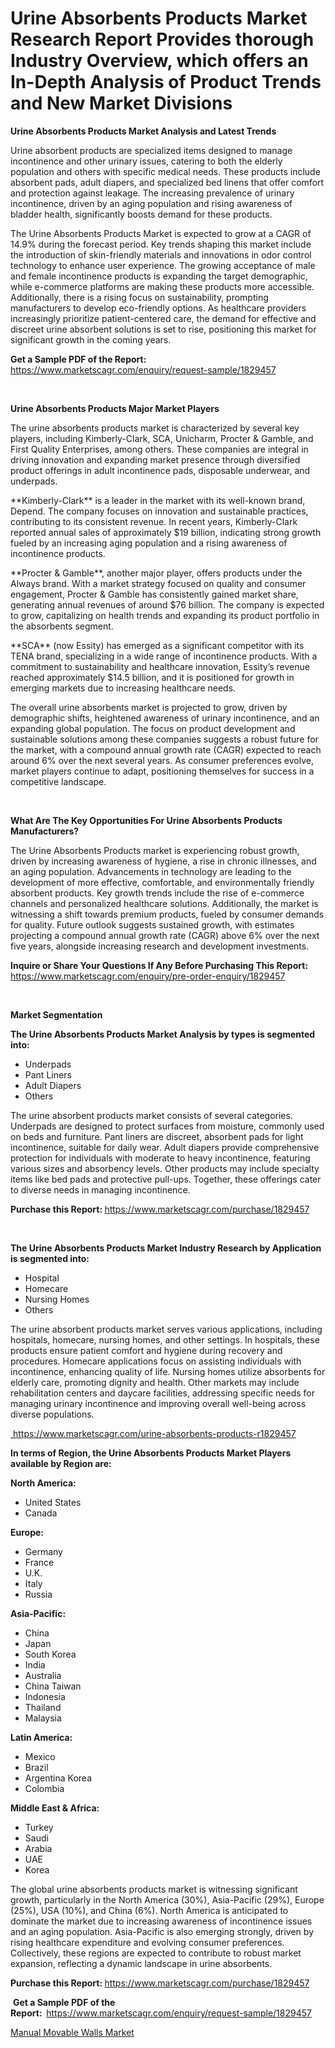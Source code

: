 <p><h1>Urine Absorbents Products Market Research Report Provides thorough Industry Overview, which offers an In-Depth Analysis of Product Trends and New Market Divisions</h1></p><p><strong>Urine Absorbents Products Market Analysis and Latest Trends</strong></p>
<p><p>Urine absorbent products are specialized items designed to manage incontinence and other urinary issues, catering to both the elderly population and others with specific medical needs. These products include absorbent pads, adult diapers, and specialized bed linens that offer comfort and protection against leakage. The increasing prevalence of urinary incontinence, driven by an aging population and rising awareness of bladder health, significantly boosts demand for these products.</p><p>The Urine Absorbents Products Market is expected to grow at a CAGR of 14.9% during the forecast period. Key trends shaping this market include the introduction of skin-friendly materials and innovations in odor control technology to enhance user experience. The growing acceptance of male and female incontinence products is expanding the target demographic, while e-commerce platforms are making these products more accessible. Additionally, there is a rising focus on sustainability, prompting manufacturers to develop eco-friendly options. As healthcare providers increasingly prioritize patient-centered care, the demand for effective and discreet urine absorbent solutions is set to rise, positioning this market for significant growth in the coming years.</p></p>
<p><strong>Get a Sample PDF of the Report:&nbsp;</strong> <a href="https://www.marketscagr.com/enquiry/request-sample/1829457?utm_campaign=1999&utm_medium=2&utm_source=Github&utm_content=ia&utm_term=09022025&utm_id=urine-absorbents-products">https://www.marketscagr.com/enquiry/request-sample/1829457</a></p>
<p>&nbsp;</p>
<p><strong>Urine Absorbents Products Major Market Players</strong></p>
<p><p>The urine absorbents products market is characterized by several key players, including Kimberly-Clark, SCA, Unicharm, Procter & Gamble, and First Quality Enterprises, among others. These companies are integral in driving innovation and expanding market presence through diversified product offerings in adult incontinence pads, disposable underwear, and underpads.</p><p>**Kimberly-Clark** is a leader in the market with its well-known brand, Depend. The company focuses on innovation and sustainable practices, contributing to its consistent revenue. In recent years, Kimberly-Clark reported annual sales of approximately $19 billion, indicating strong growth fueled by an increasing aging population and a rising awareness of incontinence products.</p><p>**Procter & Gamble**, another major player, offers products under the Always brand. With a market strategy focused on quality and consumer engagement, Procter & Gamble has consistently gained market share, generating annual revenues of around $76 billion. The company is expected to grow, capitalizing on health trends and expanding its product portfolio in the absorbents segment.</p><p>**SCA** (now Essity) has emerged as a significant competitor with its TENA brand, specializing in a wide range of incontinence products. With a commitment to sustainability and healthcare innovation, Essity’s revenue reached approximately $14.5 billion, and it is positioned for growth in emerging markets due to increasing healthcare needs.</p><p>The overall urine absorbents market is projected to grow, driven by demographic shifts, heightened awareness of urinary incontinence, and an expanding global population. The focus on product development and sustainable solutions among these companies suggests a robust future for the market, with a compound annual growth rate (CAGR) expected to reach around 6% over the next several years. As consumer preferences evolve, market players continue to adapt, positioning themselves for success in a competitive landscape.</p></p>
<p>&nbsp;</p>
<p><strong>What Are The Key Opportunities For Urine Absorbents Products Manufacturers?</strong></p>
<p><p>The Urine Absorbents Products market is experiencing robust growth, driven by increasing awareness of hygiene, a rise in chronic illnesses, and an aging population. Advancements in technology are leading to the development of more effective, comfortable, and environmentally friendly absorbent products. Key growth trends include the rise of e-commerce channels and personalized healthcare solutions. Additionally, the market is witnessing a shift towards premium products, fueled by consumer demands for quality. Future outlook suggests sustained growth, with estimates projecting a compound annual growth rate (CAGR) above 6% over the next five years, alongside increasing research and development investments.</p></p>
<p><strong>Inquire or Share Your Questions If Any Before Purchasing This Report:</strong> <a href="https://www.marketscagr.com/enquiry/pre-order-enquiry/1829457?utm_campaign=1999&utm_medium=2&utm_source=Github&utm_content=ia&utm_term=09022025&utm_id=urine-absorbents-products">https://www.marketscagr.com/enquiry/pre-order-enquiry/1829457</a></p>
<p>&nbsp;</p>
<p><strong>Market Segmentation</strong></p>
<p><strong>The Urine Absorbents Products Market Analysis by types is segmented into:</strong></p>
<p><ul><li>Underpads</li><li>Pant Liners</li><li>Adult Diapers</li><li>Others</li></ul></p>
<p><p>The urine absorbent products market consists of several categories. Underpads are designed to protect surfaces from moisture, commonly used on beds and furniture. Pant liners are discreet, absorbent pads for light incontinence, suitable for daily wear. Adult diapers provide comprehensive protection for individuals with moderate to heavy incontinence, featuring various sizes and absorbency levels. Other products may include specialty items like bed pads and protective pull-ups. Together, these offerings cater to diverse needs in managing incontinence.</p></p>
<p><strong>Purchase this Report:&nbsp;</strong><a href="https://www.marketscagr.com/purchase/1829457?utm_campaign=1999&utm_medium=2&utm_source=Github&utm_content=ia&utm_term=09022025&utm_id=urine-absorbents-products">https://www.marketscagr.com/purchase/1829457</a></p>
<p>&nbsp;</p>
<p><strong>The Urine Absorbents Products Market Industry Research by Application is segmented into:</strong></p>
<p><ul><li>Hospital</li><li>Homecare</li><li>Nursing Homes</li><li>Others</li></ul></p>
<p><p>The urine absorbent products market serves various applications, including hospitals, homecare, nursing homes, and other settings. In hospitals, these products ensure patient comfort and hygiene during recovery and procedures. Homecare applications focus on assisting individuals with incontinence, enhancing quality of life. Nursing homes utilize absorbents for elderly care, promoting dignity and health. Other markets may include rehabilitation centers and daycare facilities, addressing specific needs for managing urinary incontinence and improving overall well-being across diverse populations.</p></p>
<p><a href="https://www.marketscagr.com/urine-absorbents-products-r1829457?utm_campaign=1999&utm_medium=2&utm_source=Github&utm_content=ia&utm_term=09022025&utm_id=urine-absorbents-products">&nbsp;https://www.marketscagr.com/urine-absorbents-products-r1829457</a></p>
<p><strong>In terms of Region, the Urine Absorbents Products Market Players available by Region are:</strong></p>
<p>
    <p> <strong> North America: </strong>
        <ul>
            <li>United States</li>
            <li>Canada</li>
        </ul>
        </p> 
    <p> <strong> Europe: </strong>
        <ul>
            <li>Germany</li>
            <li>France</li>
            <li>U.K.</li>
            <li>Italy</li>
            <li>Russia</li>
        </ul>
        </p> 
    <p> <strong> Asia-Pacific: </strong>
        <ul>
            <li>China</li>
            <li>Japan</li>
            <li>South Korea</li>
            <li>India</li>
            <li>Australia</li>
            <li>China Taiwan</li>
            <li>Indonesia</li>
            <li>Thailand</li>
            <li>Malaysia</li>
        </ul>
        </p> 
    <p> <strong> Latin America: </strong>
        <ul>
            <li>Mexico</li>
            <li>Brazil</li>
            <li>Argentina Korea</li>
            <li>Colombia</li>
        </ul>
        </p> 
    <p> <strong> Middle East & Africa: </strong>
        <ul>
            <li>Turkey</li>
            <li>Saudi</li>
            <li>Arabia</li>
            <li>UAE</li>
            <li>Korea</li>
        </ul>
    </p>
    </p>
<p><p>The global urine absorbents products market is witnessing significant growth, particularly in the North America (30%), Asia-Pacific (29%), Europe (25%), USA (10%), and China (6%). North America is anticipated to dominate the market due to increasing awareness of incontinence issues and an aging population. Asia-Pacific is also emerging strongly, driven by rising healthcare expenditure and evolving consumer preferences. Collectively, these regions are expected to contribute to robust market expansion, reflecting a dynamic landscape in urine absorbents.</p></p>
<p><strong>Purchase this Report: </strong><a href="https://www.marketscagr.com/purchase/1829457?utm_campaign=1999&utm_medium=2&utm_source=Github&utm_content=ia&utm_term=09022025&utm_id=urine-absorbents-products">https://www.marketscagr.com/purchase/1829457</a></p>
<p>&nbsp;<strong>Get a Sample PDF of the Report:&nbsp;&nbsp;</strong><a href="https://www.marketscagr.com/enquiry/request-sample/1829457?utm_campaign=1999&utm_medium=2&utm_source=Github&utm_content=ia&utm_term=09022025&utm_id=urine-absorbents-products">https://www.marketscagr.com/enquiry/request-sample/1829457</a></p>
<p><strong></strong></p>
<p><p><a href="https://github.com/tamvrosiya/Market-Research-Report-List-6/blob/main/manual-movable-walls-market.md?utm_campaign=1999&utm_medium=2&utm_source=Github&utm_content=ia&utm_term=09022025&utm_id=urine-absorbents-products">Manual Movable Walls Market</a></p></p>